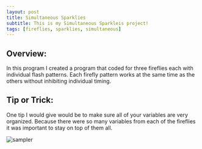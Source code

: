 ```yaml
---
layout: post
title: Simultaneous Sparklies
subtitle: This is my Simultaneous Sparkleis project!
tags: [fireflies, sparklies, simultaneous]
---
```


## Overview:
In this program I created a program that coded for three fireflies each with individual flash patterns. Each firefly pattern works at the same time as the others without inhibiting individual timing. 

## Tip or Trick:
One tip I would give would be to make sure all of your variables are very organized. Because there were so many variables from each of the fireflies it was important to stay on top of them all. 

![sampler](https://luciasher.github.io/img/all.png)

